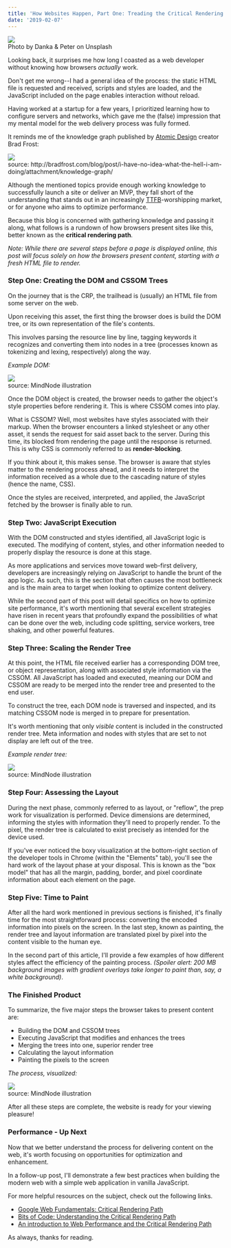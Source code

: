 ```yaml
---
title: 'How Websites Happen, Part One: Treading the Critical Rendering Path'
date: '2019-02-07'
---
```


<div id="img-container">
<img id="knowledge-img" src="./images/road.jpg">
<div class="src-container"><span class="source">Photo by Danka & Peter on Unsplash</span></div>
</div>

Looking back, it surprises me how long I coasted as a web developer without knowing how browsers _actually_ work.

Don't get me wrong--I had a general idea of the process: the static HTML file is requested and received, scripts and styles are loaded, and the JavaScript included on the page enables interaction without reload.

Having worked at a startup for a few years, I prioritized learning how to configure servers and networks, which gave me the (false) impression that my mental model for the web delivery process was fully formed.

It reminds me of the knowledge graph published by <a href="http://bradfrost.com/blog/post/atomic-web-design/" target="_blank">Atomic Design</a> creator Brad Frost:

<div id="img-container">
<img id="knowledge-img" src="./images/frost-knowledge.jpg">
<div class="src-container"><span class="source">source: http://bradfrost.com/blog/post/i-have-no-idea-what-the-hell-i-am-doing/attachment/knowledge-graph/</span></div>
</div>

Although the mentioned topics provide enough working knowledge to successfully launch a site or deliver an MVP, they fall short of the understanding that stands out in an increasingly <a href="https://en.wikipedia.org/wiki/Time_to_first_byte" target="_blank">TTFB</a>-worshipping market, or for anyone who aims to optimize performance.

Because this blog is concerned with gathering knowledge and passing it along, what follows is a rundown of how browsers present sites like this, better known as the <b>critical rendering path</b>.

_Note: While there are several steps before a page is displayed online, this post will focus solely on how the browsers present content, starting with a fresh HTML file to render._

### Step One: Creating the DOM and CSSOM Trees

On the journey that is the CRP, the trailhead is (usually) an HTML file from some server on the web.

Upon receiving this asset, the first thing the browser does is build the DOM tree, or its own representation of the file's contents.

This involves parsing the resource line by line, tagging keywords it recognizes and converting them into nodes in a tree (processes known as tokenizing and lexing, respectively) along the way.

_Example DOM:_

<div id="img-container">
<img id="dom-img" src="./images/example-doc.png">
<div class="src-container"><span class="source">source: MindNode illustration</span></div>
</div>

Once the DOM object is created, the browser needs to gather the object's style properties before rendering it. This is where CSSOM comes into play.

What is CSSOM? Well, most websites have styles associated with their markup. When the browser encounters a linked stylesheet or any other asset, it sends the request for said asset back to the server. During this time, its blocked from rendering the page until the response is returned. This is why CSS is commonly referred to as <b>render-blocking</b>.

If you think about it, this makes sense. The browser is aware that styles matter to the rendering process ahead, and it needs to interpret the information received as a whole due to the cascading nature of styles (hence the name, CSS).

Once the styles are received, interpreted, and applied, the JavaScript fetched by the browser is finally able to run.

### Step Two: JavaScript Execution

With the DOM constructed and styles identified, all JavaScript logic is executed. The modifying of content, styles, and other information needed to properly display the resource is done at this stage.

As more applications and services move toward web-first delivery, developers are increasingly relying on JavaScript to handle the brunt of the app logic. As such, this is the section that often causes the most bottleneck and is the main area to target when looking to optimize content delivery.

While the second part of this post will detail specifics on how to optimize site performance, it's worth mentioning that several excellent strategies have risen in recent years that profoundly expand the possibilities of what can be done over the web, including code splitting, service workers, tree shaking, and other powerful features.

### Step Three: Scaling the Render Tree

At this point, the HTML file received earlier has a corresponding DOM tree, or object representation, along with associated style information via the CSSOM. All JavaScript has loaded and executed, meaning our DOM and CSSOM are ready to be merged into the render tree and presented to the end user.

To construct the tree, each DOM node is traversed and inspected, and its matching CSSOM node is merged in to prepare for presentation.

It's worth mentioning that only _visible_ content is included in the constructed render tree. Meta information and nodes with styles that are set to not display are left out of the tree.

_Example render tree:_

<div id="img-container">
<img id="render-img" src="./images/render-example.png">
<div class="src-container"><span class="source">source: MindNode illustration</span></div>
</div>

### Step Four: Assessing the Layout

During the next phase, commonly referred to as layout, or "reflow", the prep work for visualization is performed. Device dimensions are determined, informing the styles with information they'll need to properly render. To the pixel, the render tree is calculated to exist precisely as intended for the device used.

If you've ever noticed the boxy visualization at the bottom-right section of the developer tools in Chrome (within the "Elements" tab), you'll see the hard work of the layout phase at your disposal. This is known as the "box model" that has all the margin, padding, border, and pixel coordinate information about each element on the page.

### Step Five: Time to Paint

After all the hard work mentioned in previous sections is finished, it's finally time for the most straightforward process: converting the encoded information into pixels on the screen. In the last step, known as painting, the render tree and layout information are translated pixel by pixel into the content visible to the human eye.

In the second part of this article, I'll provide a few examples of how different styles affect the efficiency of the painting process. _(Spoiler alert: 200 MB background images with gradient overlays take longer to paint than, say, a white background)_.

### The Finished Product

To summarize, the five major steps the browser takes to present content are:

- Building the DOM and CSSOM trees
- Executing JavaScript that modifies and enhances the trees
- Merging the trees into one, superior render tree
- Calculating the layout information
- Painting the pixels to the screen

_The process, visualized:_

<div id="img-container">
<img id="crp-img" src="./images/crp-summary.png">
<div class="src-container"><span class="source">source: MindNode illustration</span></div>
</div>

After all these steps are complete, the website is ready for your viewing pleasure!

### Performance - Up Next

Now that we better understand the process for delivering content on the web, it's worth focusing on opportunities for optimization and enhancement.

In a follow-up post, I'll demonstrate a few best practices when building the modern web with a simple web application in vanilla JavaScript.

For more helpful resources on the subject, check out the following links.

- <a href="https://developers.google.com/web/fundamentals/performance/critical-rendering-path/" target="_blank">Google Web Fundamentals: Critical Rendering Path</a>
- <a href="https://bitsofco.de/understanding-the-critical-rendering-path/" target="_blank">Bits of Code: Understanding the Critical Rendering Path</a>
- <a href="https://medium.freecodecamp.org/an-introduction-to-web-performance-and-the-critical-rendering-path-ce1fb5029494" target="_blank">An introduction to Web Performance and the Critical Rendering Path</a>

As always, thanks for reading.

